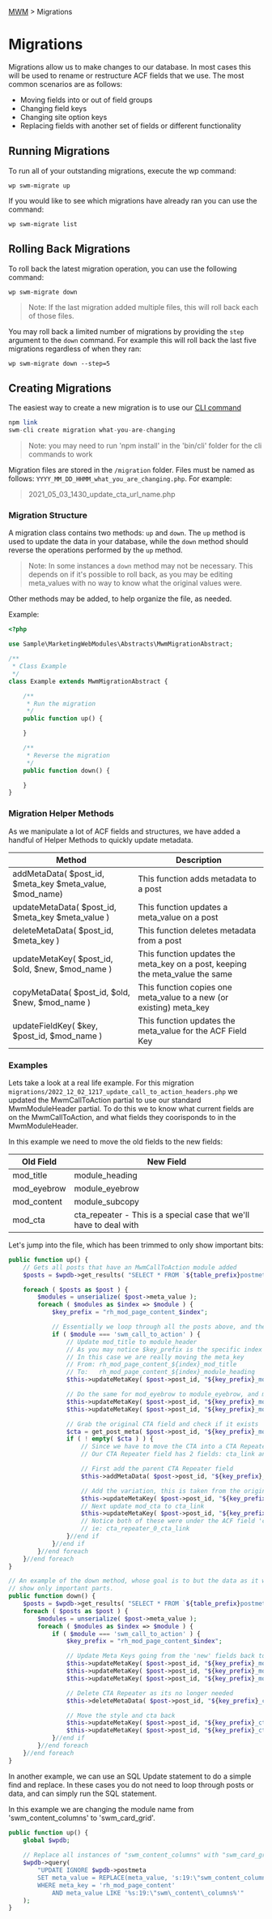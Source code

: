 [MWM](README.md) > Migrations

# Migrations

Migrations allow us to make changes to our database.  In most cases this will be used to rename or restructure ACF 
fields that we use.  The most common scenarios are as follows:

* Moving fields into or out of field groups
* Changing field keys
* Changing site option keys
* Replacing fields with another set of fields or different functionality

## Running Migrations

To run all of your outstanding migrations, execute the wp command:

```
wp swm-migrate up
```

If you would like to see which migrations have already ran you can use the command:

```
wp swm-migrate list
```

## Rolling Back Migrations

To roll back the latest migration operation, you can use the following command:

```
wp swm-migrate down
```
 >Note: If the last migration added multiple files, this will roll back each of those files.

You may roll back a limited number of migrations by providing the `step` argument to the `down` command.  For example 
this will roll back the last five migrations regardless of when they ran:

```
wp swm-migrate down --step=5
```

## Creating Migrations

The easiest way to create a new migration is to use our [CLI command](using-swm-cli.md)

```php
npm link
swm-cli create migration what-you-are-changing
```

> Note: you may need to run 'npm install' in the 'bin/cli' folder for the cli commands to work

Migration files are stored in the `/migration` folder.  Files must be named as follows: 
`YYYY_MM_DD_HHMM_what_you_are_changing.php`.  For example:
>2021_05_03_1430_update_cta_url_name.php

### Migration Structure

A migration class contains two methods: `up` and `down`.  The `up` method is used to update the data in your database, 
while the `down` method should reverse the operations performed by the `up` method.

>Note: In some instances a `down` method may not be necessary.  This depends on if it's possible to roll back, as you 
> may be editing meta_values with no way to know what the original values were.

Other methods may be added, to help organize the file, as needed.

Example:
```php
<?php

use Sample\MarketingWebModules\Abstracts\MwmMigrationAbstract;

/**
 * Class Example
 */
class Example extends MwmMigrationAbstract {

	/**
	 * Run the migration
	 */
	public function up() {

	}

	/**
	 * Reverse the migration
	 */
	public function down() {

	}
}
```

### Migration Helper Methods

As we manipulate a lot of ACF fields and structures, we have added a handful of Helper Methods to quickly update metadata.

| Method                                                   | Description                                                                   |
|----------------------------------------------------------|-------------------------------------------------------------------------------|
| addMetaData( $post_id, $meta_key $meta_value, $mod_name) | This function adds metadata to a post                                         |
| updateMetaData( $post_id, $meta_key $meta_value )        | This function updates a meta_value on a post                                  |
| deleteMetaData( $post_id, $meta_key )                    | This function deletes metadata from a post                                    |
| updateMetaKey( $post_id, $old, $new, $mod_name )         | This function updates the meta_key on a post, keeping the meta_value the same |
| copyMetaData( $post_id, $old, $new, $mod_name )          | This function copies one meta_value to a new (or existing) meta_key           |
| updateFieldKey( $key, $post_id, $mod_name )              | This function updates the meta_value for the ACF Field Key                    |

### Examples

Lets take a look at a real life example.  For this migration `migrations/2022_12_02_1217_update_call_to_action_headers.php`
we updated the MwmCallToAction partial to use our standard MwmModuleHeader partial.  To do this we to know what current
fields are on the MwmCallToAction, and what fields they coorisponds to in the MwmModuleHeader.

In this example we need to move the old fields to the new fields:

| Old Field   | New Field                                                          |
|-------------|--------------------------------------------------------------------|
| mod_title   | module_heading                                                     |
| mod_eyebrow | module_eyebrow                                                     |
| mod_content | module_subcopy                                                     |
| mod_cta     | cta_repeater - This is a special case that we'll have to deal with |

Let's jump into the file, which has been trimmed to only show important bits:
```php
public function up() {
    // Gets all posts that have an MwmCallToAction module added
    $posts = $wpdb->get_results( "SELECT * FROM `${table_prefix}postmeta` WHERE meta_value LIKE '%swm_call_to_action%'" );

    foreach ( $posts as $post ) {
        $modules = unserialize( $post->meta_value );
        foreach ( $modules as $index => $module ) {
            $key_prefix = "rh_mod_page_content_$index";

            // Essentially we loop through all the posts above, and then go through each module to see if it is the MwmCallToAction module
            if ( $module === 'swm_call_to_action' ) {
                // Update mod_title to module_header
                // As you may notice $key_prefix is the specific index and parent ACF group
                // In this case we are really moving the meta_key
                // From: rh_mod_page_content_${index}_mod_title
                // To:   rh_mod_page_content_${index}_module_heading
                $this->updateMetaKey( $post->post_id, "${key_prefix}_mod_title", "${key_prefix}_module_heading" );

                // Do the same for mod_eyebrow to module_eyebrow, and mod_content to module_subcopy
                $this->updateMetaKey( $post->post_id, "${key_prefix}_mod_eyebrow", "${key_prefix}_module_eyebrow" );
                $this->updateMetaKey( $post->post_id, "${key_prefix}_mod_content", "${key_prefix}_module_subcopy" );

                // Grab the original CTA field and check if it exists
                $cta = get_post_meta( $post->post_id, "${key_prefix}_mod_cta", true );
                if ( ! empty( $cta ) ) {
                    // Since we have to move the CTA into a CTA Repeater field this is not a simple 1 to 1 update
                    // Our CTA Repeater field has 2 fields: cta_link and variation

                    // First add the parent CTA Repeater field
                    $this->addMetaData( $post->post_id, "${key_prefix}_cta_repeater", '1');

                    // Add the variation, this is taken from the original field mod_cta_style
                    $this->updateMetaKey( $post->post_id, "${key_prefix}_mod_cta_style", "${key_prefix}_cta_repeater_0_variation" );
                    // Next update mod_cta to cta_link
                    $this->updateMetaKey( $post->post_id, "${key_prefix}_mod_cta", "${key_prefix}_cta_repeater_0_cta_link" );
                    // Notice both of these were under the ACF field 'cta_repeater' and includes the index that they belong to
                    // ie: cta_repeater_0_cta_link
                }//end if
            }//end if
        }//end foreach
    }//end foreach
}

// An example of the down method, whose goal is to but the data as it was before the up() migration.  Again trimmed to
// show only important parts.
public function down() {
    $posts = $wpdb->get_results( "SELECT * FROM `${table_prefix}postmeta` WHERE meta_value LIKE '%swm_call_to_action%'" );
    foreach ( $posts as $post ) {
        $modules = unserialize( $post->meta_value );
        foreach ( $modules as $index => $module ) {
            if ( $module === 'swm_call_to_action' ) {
                $key_prefix = "rh_mod_page_content_$index";

                // Update Meta Keys going from the 'new' fields back to the 'old' fields
                $this->updateMetaKey( $post->post_id, "${key_prefix}_module_heading", "${key_prefix}_mod_title" );
                $this->updateMetaKey( $post->post_id, "${key_prefix}_module_eyebrow", "${key_prefix}_mod_eyebrow" );
                $this->updateMetaKey( $post->post_id, "${key_prefix}_module_subcopy", "${key_prefix}_mod_content" );

                // Delete CTA Repeater as its no longer needed
                $this->deleteMetaData( $post->post_id, "${key_prefix}_cta_repeater" );

                // Move the style and cta back
                $this->updateMetaKey( $post->post_id, "${key_prefix}_cta_repeater_0_variation", "${key_prefix}_mod_cta_style" );
                $this->updateMetaKey( $post->post_id, "${key_prefix}_cta_repeater_0_cta_link", "${key_prefix}_mod_cta" );
            }//end if
        }//end foreach
    }//end foreach
}
```

In another example, we can use an SQL Update statement to do a simple find and replace.  In these cases you do not need to loop through posts or data, and can
simply run the SQL statement.

In this example we are changing the module name from 'swm_content_columns' to 'swm_card_grid'.

```php
public function up() {
    global $wpdb;
 
    // Replace all instances of "swm_content_columns" with "swm_card_grid"
    $wpdb->query(
        "UPDATE IGNORE $wpdb->postmeta
        SET meta_value = REPLACE(meta_value, 's:19:\"swm_content_columns', 's:13:\"swm_card_grid')
        WHERE meta_key = 'rh_mod_page_content'
            AND meta_value LIKE '%s:19:\"swm\_content\_columns%'"
    );
}
```
